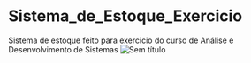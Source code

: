 
# Sistema_de_Estoque_Exercicio
Sistema de estoque feito para exercicio do curso de Análise e Desenvolvimento de Sistemas
![Sem título](https://user-images.githubusercontent.com/6682086/149674982-20d385e1-071a-442e-97de-443d49f6359b.png)
